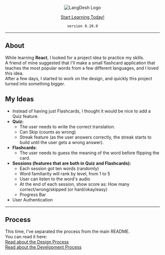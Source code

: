 <div align="center">
  
![LangDesh Logo](https://user-images.githubusercontent.com/79900761/123549183-886bb080-d770-11eb-8189-5eb96c38429e.png)


[Start Learning Today!](https://langdesh.netlify.app/)
  
`version 0.10.0`

---

</div>

## About

While learning **React**, I looked for a project idea to practice my skills. \
A friend of mine suggested that I'll make a small flashcard application that teaches the most popular words from a few different languages, and I loved this idea. \
After a few days, I started to work on the design, and quickly this project turned into something bigger.

## My Ideas

- Instead of having just Flashcards, I thought it would be nice to add a Quiz feature.
- **Quiz:**
  - The user needs to write the correct translation.
  - Can Skip (counts as wrong)
  - Streak feature (as the user answers correctly, the streak starts to build until the user gets a wrong answer).
- **Flashcards**:
  - The user needs to guess the meaning of the word before flipping the card.
- **Sessions (features that are both in Quiz and Flashcards):**
  - Each session got ten words (randomly)
  - Word familiarity will rank by level, from 1 to 5
  - User can listen to the word's audio
  - At the end of each session, show score as: How many correct/wrong/skipped (or hard/okay/easy)
  - Progress Bar
- User Authentication

---

## Process

This time, I've separated the process from the main README. \
You can read it here:\
[Read about the Design Process](./DESIGN.md) \
[Read about the Development Process](./DEV.md)
